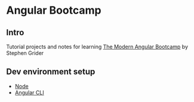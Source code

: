 # Angular Bootcamp

## Intro

Tutorial projects and notes for learning [The Modern Angular Bootcamp](https://www.udemy.com/course/the-modern-angular-bootcamp) by Stephen Grider

## Dev environment setup

- [Node](https://nodejs.org/en/)
- [Angular CLI](https://angular.io/cli)
